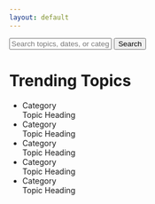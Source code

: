 ```yaml
---
layout: default
---
```



<div class="search-container">
  <div class="usa-grid">
    <div class="search-box">
      <input type="text" placeholder="Search topics, dates, or categories">
      <button>Search</button>
    </div>
  </div>
</div>
<div class="trending-topics-container">
  <div class="usa-grid">
    <h1>Trending Topics</h1>
    <ul class="usa-unstyled-list topic-list">
      <li>
        <div class="topic-category">Category</div>
        <div class="topic-heading">Topic Heading</div>
      </li>
      <li>
        <div class="topic-category">Category</div>
        <div class="topic-heading">Topic Heading</div>
      </li>
      <li>
        <div class="topic-category">Category</div>
        <div class="topic-heading">Topic Heading</div>
      </li>
      <li>
        <div class="topic-category">Category</div>
        <div class="topic-heading">Topic Heading</div>
      </li>
      <li>
        <div class="topic-category">Category</div>
        <div class="topic-heading">Topic Heading</div>
      </li>
    </ul>
  </div>
</div>







